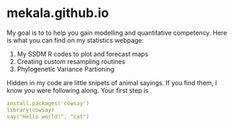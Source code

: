 # mekala.github.io
My goal is to to help you gain modelling and quantitative competency.
Here is what you can find on my statistics webpage:
1. My SSDM R codes to plot and forecast maps
2. Creating custom resampling routines
3. Phylogenetic Variance Partioning

Hidden in my code are little snipets of animal sayings. If you find them, I know you were following along. Your first step is 
```yml
install.packages('cowsay')
library(cowsay)
say("Hello world!", "cat")
```
